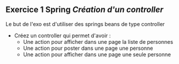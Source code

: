 ## Exercice 1 Spring ***Création d'un controller***

Le but de l'exo est d'utiliser des springs beans de type controller
- Créez un controller qui permet d'avoir :
  - Une action pour afficher dans une page la liste de personnes
  - Une action pour poster dans une page une personne
  - Une action pour afficher dans une page une seule personne